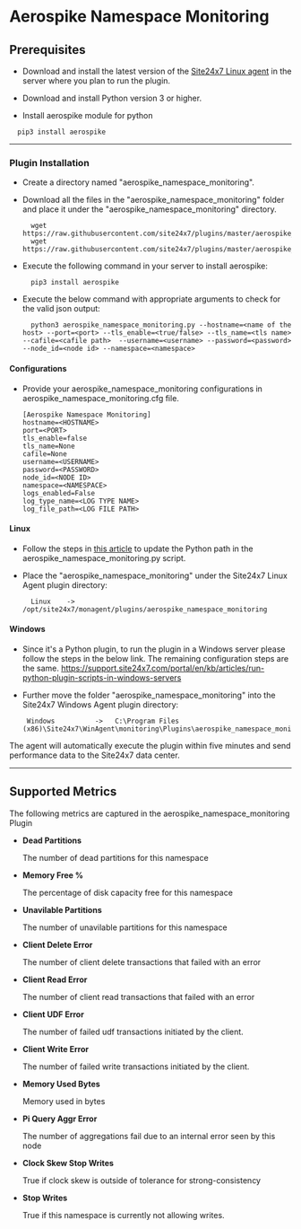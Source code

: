 # Aerospike Namespace Monitoring

                                                                                            
## Prerequisites

- Download and install the latest version of the [Site24x7 Linux agent](https://www.site24x7.com/app/client#/admin/inventory/add-monitor) in the server where you plan to run the plugin.

- Download and install Python version 3 or higher.

- Install aerospike module for python
```
  pip3 install aerospike
```
---



### Plugin Installation  

- Create a directory named "aerospike_namespace_monitoring".
      
- Download all the files in the "aerospike_namespace_monitoring" folder and place it under the "aerospike_namespace_monitoring" directory.

		wget https://raw.githubusercontent.com/site24x7/plugins/master/aerospike_monitoring/aerospike_namespace_monitoring/aerospike_namespace_monitoring.py
		wget https://raw.githubusercontent.com/site24x7/plugins/master/aerospike_monitoring/aerospike_namespace_monitoring/aerospike_namespace_monitoring.cfg

- Execute the following command in your server to install aerospike: 

		pip3 install aerospike

- Execute the below command with appropriate arguments to check for the valid json output:

		python3 aerospike_namespace_monitoring.py --hostname=<name of the host> --port=<port> --tls_enable=<true/false> --tls_name=<tls name> --cafile=<cafile path>  --username=<username> --password=<password>  --node_id=<node id> --namespace=<namespace>

#### Configurations

- Provide your aerospike_namespace_monitoring configurations in aerospike_namespace_monitoring.cfg file.
    ```
    [Aerospike Namespace Monitoring]
    hostname=<HOSTNAME>
    port=<PORT>
    tls_enable=false
    tls_name=None
    cafile=None
    username=<USERNAME>
    password=<PASSWORD>
    node_id=<NODE ID>
    namespace=<NAMESPACE>
    logs_enabled=False
    log_type_name=<LOG TYPE NAME>
    log_file_path=<LOG FILE PATH>
    ```	

#### Linux

- Follow the steps in [this article](https://support.site24x7.com/portal/en/kb/articles/updating-python-path-in-a-plugin-script-for-linux-servers) to update the Python path in the aerospike_namespace_monitoring.py script.

- Place the "aerospike_namespace_monitoring" under the Site24x7 Linux Agent plugin directory:

        Linux    ->   /opt/site24x7/monagent/plugins/aerospike_namespace_monitoring

#### Windows
- Since it's a Python plugin, to run the plugin in a Windows server please follow the steps in the below link. The remaining configuration steps are the same.
https://support.site24x7.com/portal/en/kb/articles/run-python-plugin-scripts-in-windows-servers
-  Further move the folder "aerospike_namespace_monitoring" into the  Site24x7 Windows Agent plugin directory:

        Windows          ->   C:\Program Files (x86)\Site24x7\WinAgent\monitoring\Plugins\aerospike_namespace_monitoring



The agent will automatically execute the plugin within five minutes and send performance data to the Site24x7 data center.

---

## Supported Metrics
The following metrics are captured in the aerospike_namespace_monitoring Plugin

- **Dead Partitions**

    The number of dead partitions for this namespace 

- **Memory Free %**

     The percentage of disk capacity free for this namespace

- **Unavilable Partitions**

    The number of unavilable partitions for this namespace

- **Client Delete Error**

    The number of client delete transactions that failed with an error


- **Client Read Error**

    The number of client read transactions that failed with an error


- **Client UDF Error**

    The number of failed udf transactions initiated by the client.

- **Client Write Error**

    The number of failed write transactions initiated by the client.

- **Memory Used Bytes**

    Memory used in bytes


- **Pi Query Aggr Error**

    The number of aggregations fail due to an internal error seen by this node


- **Clock Skew Stop Writes**

    True if clock skew is outside of tolerance for strong-consistency


- **Stop Writes**

    True if this namespace is currently not allowing writes.
